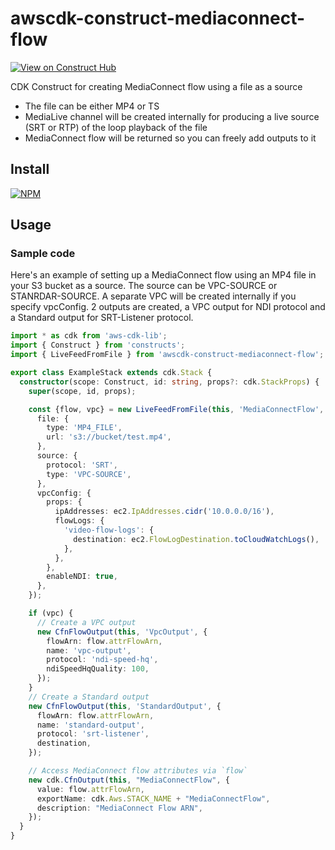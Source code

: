 # awscdk-construct-mediaconnect-flow
[![View on Construct Hub](https://constructs.dev/badge?package=awscdk-construct-mediaconnect-flow)](https://constructs.dev/packages/awscdk-construct-mediaconnect-flow)

CDK Construct for creating MediaConnect flow using a file as a source
* The file can be either MP4 or TS
* MediaLive channel will be created internally for producing a live source (SRT or RTP) of the loop playback of the file
* MediaConnect flow will be returned so you can freely add outputs to it

## Install
[![NPM](https://nodei.co/npm/awscdk-construct-mediaconnect-flow.png?mini=true)](https://nodei.co/npm/awscdk-construct-mediaconnect-flow/)

## Usage

### Sample code
Here's an example of setting up a MediaConnect flow using an MP4 file in your S3 bucket as a source.
The source can be VPC-SOURCE or STANRDAR-SOURCE. A separate VPC will be created internally if you specify vpcConfig.
2 outputs are created, a VPC output for NDI protocol and a Standard output for SRT-Listener protocol.

```ts
import * as cdk from 'aws-cdk-lib';
import { Construct } from 'constructs';
import { LiveFeedFromFile } from 'awscdk-construct-mediaconnect-flow';

export class ExampleStack extends cdk.Stack {
  constructor(scope: Construct, id: string, props?: cdk.StackProps) {
    super(scope, id, props);

    const {flow, vpc} = new LiveFeedFromFile(this, 'MediaConnectFlow', {
      file: {
        type: 'MP4_FILE',
        url: 's3://bucket/test.mp4',
      },
      source: {
        protocol: 'SRT',
        type: 'VPC-SOURCE',
      },
      vpcConfig: {
        props: {
          ipAddresses: ec2.IpAddresses.cidr('10.0.0.0/16'),
          flowLogs: {
            'video-flow-logs': {
              destination: ec2.FlowLogDestination.toCloudWatchLogs(),
            },
          },
        },
        enableNDI: true,
      },
    });

    if (vpc) {
      // Create a VPC output
      new CfnFlowOutput(this, 'VpcOutput', {
        flowArn: flow.attrFlowArn,
        name: 'vpc-output',
        protocol: 'ndi-speed-hq',
        ndiSpeedHqQuality: 100,
      });
    }
    // Create a Standard output
    new CfnFlowOutput(this, 'StandardOutput', {
      flowArn: flow.attrFlowArn,
      name: 'standard-output',
      protocol: 'srt-listener',
      destination,
    });

    // Access MediaConnect flow attributes via `flow`
    new cdk.CfnOutput(this, "MediaConnectFlow", {
      value: flow.attrFlowArn,
      exportName: cdk.Aws.STACK_NAME + "MediaConnectFlow",
      description: "MediaConnect Flow ARN",
    });
  }
}
```
